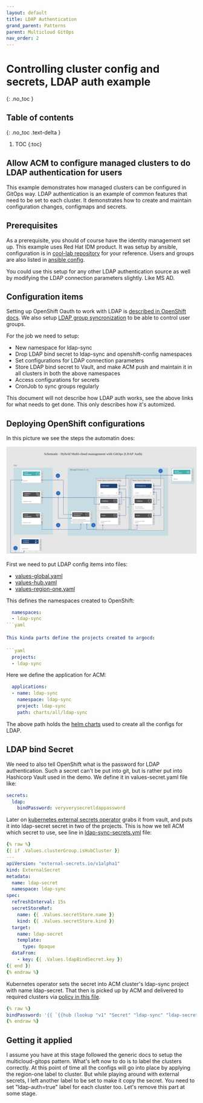 ```yaml
---
layout: default
title: LDAP Authentication
grand_parent: Patterns
parent: Multicloud GitOps
nav_order: 2
---
```


# Controlling cluster config and secrets, LDAP auth example

{: .no_toc }

## Table of contents

{: .no_toc .text-delta }

1. TOC
{:toc}


## Allow ACM to configure managed clusters to do LDAP authentication for users

This example demonstrates how managed clusters can be configured in GitOps
way. LDAP authentication is an example of common features that need to be
set to each cluster. It demonstrates how to create and maintain configuration
changes, configmaps and secrets.

## Prerequisites

As a prerequisite, you should of course have the identity management set up.
This example uses Red Hat IDM product. It was setup by ansible, configuration
is in
[cool-lab repository](https://github.com/RedHatNordicsSA/cool-lab/blob/main/setup-idm.yml)
for your reference. Users and groups are also listed in
[ansible config](https://github.com/RedHatNordicsSA/cool-lab/blob/main/group_vars/ipaservers/users.yml).

You could use this setup for any other LDAP authentication source as well by
modifying the LDAP connection parameters slightly. Like MS AD.

## Configuration items

Setting up OpenShift Oauth to work with LDAP is
[described in OpenShift docs](https://docs.openshift.com/container-platform/4.10/authentication/identity_providers/configuring-ldap-identity-provider.html).
We also setup
[LDAP group syncronization](https://docs.openshift.com/container-platform/4.10/authentication/ldap-syncing.html)
to be able to control user groups.

For the job we need to setup:

* New namespace for ldap-sync
* Drop LDAP bind secret to ldap-sync and openshift-config namespaces
* Set configurations for LDAP connection parameters
* Store LDAP bind secret to Vault, and make ACM push and maintain it in all
  clusters in both the above namespaces
* Access configurations for secrets
* CronJob to sync groups regularly

This document will not describe how LDAP auth works, see the above links for
what needs to get done. This only describes how it's automized.

## Deploying OpenShift configurations

In this picture we see the steps the automatin does:

![ldap-sync](images/multicloud-gitops/ldap-sync.png "ldap-sync logical diagram")

First we need to put LDAP config items into files:

* [values-global.yaml](https://github.com/RedHatNordicsSA/multicloud-gitops/tree/cool-lab/values-global.yaml)
* [values-hub.yaml](https://github.com/RedHatNordicsSA/multicloud-gitops/tree/cool-lab/values-hub.yaml)
* [values-region-one.yaml](https://github.com/RedHatNordicsSA/multicloud-gitops/tree/cool-lab/values-region-one.yaml)

This defines the namespaces created to OpenShift:

```yaml
  namespaces:
  - ldap-sync
```yaml

This kinda parts define the projects created to argocd:

```yaml
  projects:
  - ldap-sync
```

Here we define the application for ACM:

```yaml
  applications:
  - name: ldap-sync
    namespace: ldap-sync
    project: ldap-sync
    path: charts/all/ldap-sync
```

The above path holds the
[helm charts](https://github.com/RedHatNordicsSA/multicloud-gitops/tree/cool-lab/charts/all/ldap-sync)
used to create all the configs for LDAP.

## LDAP bind Secret

We need to also tell OpenShift what is the password for LDAP authentication.
Such a secret can't be put into git, but is rather put into Hashicorp Vault
used in the demo. We define it in values-secret.yaml file like:

```yaml
secrets:
  ldap:
    bindPassword: veryverysecretldappassword
```

Later on
[kubernetes external secrets operator](https://github.com/external-secrets/kubernetes-external-secrets)
grabs it from vault, and puts it into ldap-secret secret in two of the projects.
This is how we tell ACM which secret to use, see line in
[ldap-sync-secrets.yml](https://github.com/RedHatNordicsSA/multicloud-gitops/tree/cool-lab/charts/all/ldap-sync/templates/ldap-sync-secrets.yml)
file:

```yaml
{% raw %}
{{ if .Values.clusterGroup.isHubCluster }}
---
apiVersion: "external-secrets.io/v1alpha1"
kind: ExternalSecret
metadata:
  name: ldap-secret
  namespace: ldap-sync
spec:
  refreshInterval: 15s
  secretStoreRef:
    name: {{ .Values.secretStore.name }}
    kind: {{ .Values.secretStore.kind }}
  target:
    name: ldap-secret
    template:
      type: Opaque
  dataFrom:
    - key: {{ .Values.ldapBindSecret.key }}
{{ end }}
{% endraw %}
```

Kubernetes operator sets the secret into ACM cluster's ldap-sync project with
name ldap-secret. That then is picked up by ACM and delivered to required
clusters via
[policy in this file](https://github.com/RedHatNordicsSA/multicloud-gitops/tree/cool-lab/charts/all/ldap-sync/templates/).


```yaml
{% raw %}
bindPassword: '{{ `{{hub (lookup "v1" "Secret" "ldap-sync" "ldap-secret").data.bindPassword hub}}` }}'
{% endraw %}
```

## Getting it applied

I assume you have at this stage followed the generic docs to setup the
multicloud-gitops pattern. What's left now to do is to label the clusters
correctly. At this point of time all the configs will go into place by
applying the region-one label to cluster. But while playing around with
external secrets, I left another label to be set to make it copy the secret.
You need to set "ldap-auth=true" label for each cluster too. Let's remove
this part at some stage.
